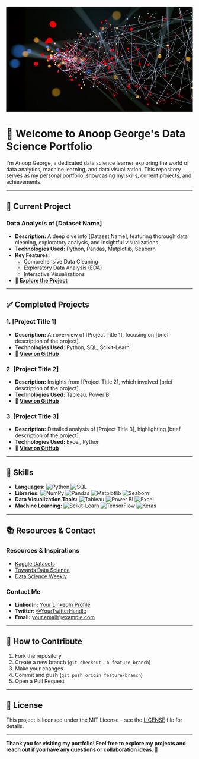 ![Banner](https://raw.githubusercontent.com/AnoopGeorge418/AnoopGeorge418/main/54dd2a6c17f894e233848e18eaa242d9.jpg)


# 👋 Welcome to Anoop George's Data Science Portfolio

I'm Anoop George, a dedicated data science learner exploring the world of data analytics, machine learning, and data visualization. This repository serves as my personal portfolio, showcasing my skills, current projects, and achievements.

---

## 🚀 **Current Project**

### **Data Analysis of [Dataset Name]**

- **Description:** A deep dive into [Dataset Name], featuring thorough data cleaning, exploratory analysis, and insightful visualizations.
- **Technologies Used:** Python, Pandas, Matplotlib, Seaborn
- **Key Features:**
  - Comprehensive Data Cleaning
  - Exploratory Data Analysis (EDA)
  - Interactive Visualizations
- **🔗 [Explore the Project](#)**

---

## ✅ **Completed Projects**

### **1. [Project Title 1]**

- **Description:** An overview of [Project Title 1], focusing on [brief description of the project].
- **Technologies Used:** Python, SQL, Scikit-Learn
- **🔗 [View on GitHub](#)**

### **2. [Project Title 2]**

- **Description:** Insights from [Project Title 2], which involved [brief description of the project].
- **Technologies Used:** Tableau, Power BI
- **🔗 [View on GitHub](#)**

### **3. [Project Title 3]**

- **Description:** Detailed analysis of [Project Title 3], highlighting [brief description of the project].
- **Technologies Used:** Excel, Python
- **🔗 [View on GitHub](#)**

---

## 🔧 **Skills**

- **Languages:** ![Python](https://img.shields.io/badge/Python-3776AB?style=flat&logo=python&logoColor=white) ![SQL](https://img.shields.io/badge/SQL-4479A1?style=flat&logo=sqlite&logoColor=white)
- **Libraries:** ![NumPy](https://img.shields.io/badge/NumPy-013243?style=flat&logo=numpy&logoColor=white) ![Pandas](https://img.shields.io/badge/Pandas-150458?style=flat&logo=pandas&logoColor=white) ![Matplotlib](https://img.shields.io/badge/Matplotlib-003A5E?style=flat&logo=matplotlib&logoColor=white) ![Seaborn](https://img.shields.io/badge/Seaborn-000000?style=flat&logo=seaborn&logoColor=white)
- **Data Visualization Tools:** ![Tableau](https://img.shields.io/badge/Tableau-E97627?style=flat&logo=tableau&logoColor=white) ![Power BI](https://img.shields.io/badge/Power%20BI-F2C811?style=flat&logo=powerbi&logoColor=black) ![Excel](https://img.shields.io/badge/Excel-217346?style=flat&logo=microsoft-excel&logoColor=white)
- **Machine Learning:** ![Scikit-Learn](https://img.shields.io/badge/Scikit--Learn-F7931E?style=flat&logo=scikit-learn&logoColor=white) ![TensorFlow](https://img.shields.io/badge/TensorFlow-FF6F00?style=flat&logo=tensorflow&logoColor=white) ![Keras](https://img.shields.io/badge/Keras-D00000?style=flat&logo=keras&logoColor=white)

---

## 📚 **Resources & Contact**

### **Resources & Inspirations**

- [Kaggle Datasets](https://www.kaggle.com/datasets)
- [Towards Data Science](https://towardsdatascience.com/)
- [Data Science Weekly](https://www.datascienceweekly.org/)

### **Contact Me**

- **LinkedIn:** [Your LinkedIn Profile](https://www.linkedin.com/in/your-profile)
- **Twitter:** [@YourTwitterHandle](https://twitter.com/your-profile)
- **Email:** [your.email@example.com](mailto:your.email@example.com)

---

## 📝 **How to Contribute**

1. Fork the repository
2. Create a new branch (`git checkout -b feature-branch`)
3. Make your changes
4. Commit and push (`git push origin feature-branch`)
5. Open a Pull Request

---

## 📜 **License**

This project is licensed under the MIT License - see the [LICENSE](LICENSE) file for details.

---

**Thank you for visiting my portfolio! Feel free to explore my projects and reach out if you have any questions or collaboration ideas. 🚀**

